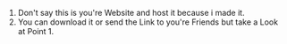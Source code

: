 1. Don't say this is you're Website and host it because i made it.
2. You can download it or send the Link to you're Friends but take a Look at Point 1.
